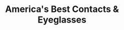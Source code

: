---
title: "America's Best Contacts & Eyeglasses"
url: /chicago/americas-best-contacts-and-eyeglasses-north-milwaukee-avenue/
shop: optician
---